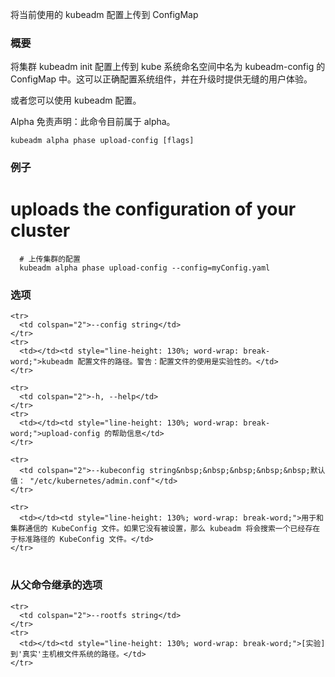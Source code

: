 
将当前使用的 kubeadm 配置上传到 ConfigMap
<!--
Uploads the currently used configuration for kubeadm to a ConfigMap
-->

<!--
### Synopsis
-->

### 概要

<!--
Uploads the kubeadm init configuration of your cluster to a ConfigMap called kubeadm-config in the kube-system namespace. This enables correct configuration of system components and a seamless user experience when upgrading. 
-->
将集群 kubeadm init 配置上传到 kube 系统命名空间中名为 kubeadm-config 的 ConfigMap 中。这可以正确配置系统组件，并在升级时提供无缝的用户体验。

<!--
Alternatively, you can use kubeadm config. 
-->
或者您可以使用 kubeadm 配置。

<!--
Alpha Disclaimer: this command is currently alpha.
-->
Alpha 免责声明：此命令目前属于 alpha。

```
kubeadm alpha phase upload-config [flags]
```

<!--
### Examples
-->

### 例子

<!--

-->
  # uploads the configuration of your cluster
```
  # 上传集群的配置
  kubeadm alpha phase upload-config --config=myConfig.yaml
```

<!--
### Options
-->

### 选项

<table style="width: 100%; table-layout: fixed;">
  <colgroup>
    <col span="1" style="width: 10px;" />
    <col span="1" />
  </colgroup>
  <tbody>

    <tr>
      <td colspan="2">--config string</td>
    </tr>
    <tr>
      <td></td><td style="line-height: 130%; word-wrap: break-word;">kubeadm 配置文件的路径。警告：配置文件的使用是实验性的。</td>
    </tr>
<!--
      <td></td><td style="line-height: 130%; word-wrap: break-word;">Path to a kubeadm config file. WARNING: Usage of a configuration file is experimental</td>
-->

    <tr>
      <td colspan="2">-h, --help</td>
    </tr>
    <tr>
      <td></td><td style="line-height: 130%; word-wrap: break-word;">upload-config 的帮助信息</td>
    </tr>
<!--
      <td></td><td style="line-height: 130%; word-wrap: break-word;">help for upload-config</td>
-->

    <tr>
      <td colspan="2">--kubeconfig string&nbsp;&nbsp;&nbsp;&nbsp;&nbsp;默认值： "/etc/kubernetes/admin.conf"</td>
    </tr>
<!--
      <td colspan="2">--kubeconfig string&nbsp;&nbsp;&nbsp;&nbsp;&nbsp;Default: "/etc/kubernetes/admin.conf"</td>
-->
    <tr>
      <td></td><td style="line-height: 130%; word-wrap: break-word;">用于和集群通信的 KubeConfig 文件。如果它没有被设置，那么 kubeadm 将会搜索一个已经存在于标准路径的 KubeConfig 文件。</td>
    </tr>
<!--
      <td></td><td style="line-height: 130%; word-wrap: break-word;">The KubeConfig file to use when talking to the cluster. If the flag is not set, a set of standard locations are searched for an existing KubeConfig file.</td>
-->

  </tbody>
</table>


<!--
### Options inherited from parent commands
-->

### 从父命令继承的选项
 
<table style="width: 100%; table-layout: fixed;">
  <colgroup>
    <col span="1" style="width: 10px;" />
    <col span="1" />
  </colgroup>
  <tbody>

    <tr>
      <td colspan="2">--rootfs string</td>
    </tr>
    <tr>
      <td></td><td style="line-height: 130%; word-wrap: break-word;">[实验] 到'真实'主机根文件系统的路径。</td>
    </tr>
<!--
      <td></td><td style="line-height: 130%; word-wrap: break-word;">[EXPERIMENTAL] The path to the 'real' host root filesystem.</td>
-->

  </tbody>
</table>



